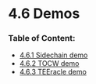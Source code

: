 # 4.6 Demos

### **Table of Content:**

* [4.6.1 Sidechain demo](4.6.1-sidechain-demo.md)
* [4.6.2 TOCW demo](4.6.2-tocw-demo.md)
* [4.6.3 TEEracle demo](4.6.3-teeracle-demo.md)

